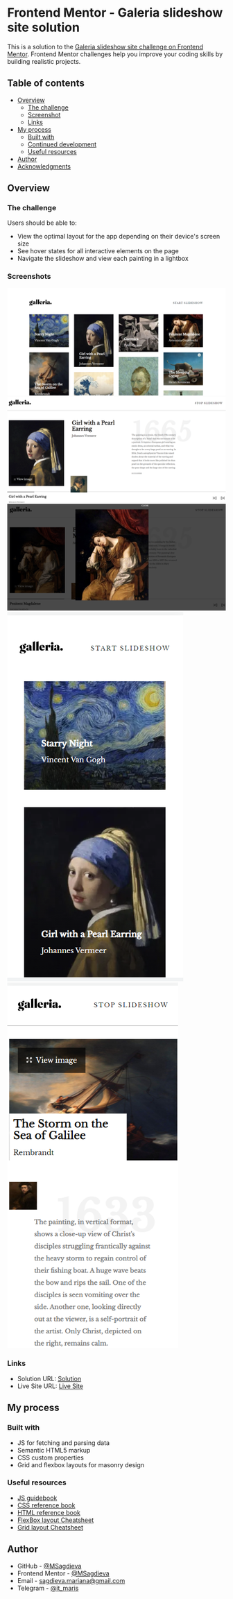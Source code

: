 # Frontend Mentor - Galeria slideshow site solution

This is a solution to the [Galeria slideshow site challenge on Frontend Mentor](https://www.frontendmentor.io/challenges/galleria-slideshow-site-tEA4pwsa6/hub). Frontend Mentor challenges help you improve your coding skills by building realistic projects. 

## Table of contents

- [Overview](#overview)
  - [The challenge](#the-challenge)
  - [Screenshot](#screenshot)
  - [Links](#links)
- [My process](#my-process)
  - [Built with](#built-with)
  - [Continued development](#continued-development)
  - [Useful resources](#useful-resources)
- [Author](#author)
- [Acknowledgments](#acknowledgments)

## Overview

### The challenge
Users should be able to:

- View the optimal layout for the app depending on their device's screen size
- See hover states for all interactive elements on the page
- Navigate the slideshow and view each painting in a lightbox

### Screenshots

![ScreenShot1](https://github.com/MSagdieva/FMChallenge---Galeria/blob/main/screenshotGallery.png)
![ScreenShot2](https://github.com/MSagdieva/FMChallenge---Galeria/blob/main/screenshotGallery2.png)
![ScreenShot3](https://github.com/MSagdieva/FMChallenge---Galeria/blob/main/screenshotGallery5.png)
![ScreenShot4](https://github.com/MSagdieva/FMChallenge---Galeria/blob/main/screenshotGallery3.png)
![ScreenShot5](https://github.com/MSagdieva/FMChallenge---Galeria/blob/main/screenshotGallery4.png)


### Links

- Solution URL: [Solution](https://github.com/MSagdieva/FMChallenge---Galeria)
- Live Site URL: [Live Site](https://fmc-hallenge-galeria.vercel.app/)

## My process

### Built with

- JS for fetching and parsing data
- Semantic HTML5 markup
- CSS custom properties
- Grid and flexbox layouts for masonry design

### Useful resources
- [JS guidebook](https://learn.javascript.ru/)
- [CSS reference book](https://cssreference.io/)
- [HTML reference book](https://htmlreference.io/)
- [FlexBox layout Cheatsheet](https://flexbox.help/)
- [Grid layout Cheatsheet](https://grid.layoutit.com/)

## Author

- GitHub - [@MSagdieva](https://github.com/MSagdieva/)
- Frontend Mentor - [@MSagdieva](https://www.frontendmentor.io/profile/MSagdieva)
- Email - [sagdieva.mariana@gmail.com](https://mailto:sagdieva.mariana@gmail.com)
- Telegram - [@it_maris](https://t.me/@it_maris)

